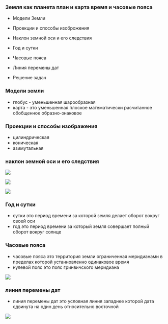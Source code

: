 ###  Земля как планета план и карта время и часовые пояса












- Модели Земли


- Проекции и способы изоброжения


- Наклон земной оси и его следствия


- Год и сутки

- Часовые пояса 



  
   



- Линия перемены дат

- Решение задач



### Модели земли 
- глобус - уменьшенная шарообразная
- карта - это уменьшенная плоское математически расчитанное обобщенное образно-знаковое 

### Проекции и способы изображения

- цилиндрическая
- коническая
- азимутальная



###  наклон земной оси и его следствия 

![](https://u.foxford.ngcdn.ru/uploads/tinymce_image/image/120465/6fbf4c4227384073.png)



![](https://u.foxford.ngcdn.ru/uploads/tinymce_image/image/120468/55c85e3f812ef2e8.png)

![](https://upload.wikimedia.org/wikipedia/commons/f/f4/%D0%A1%D0%BE%D0%BB%D0%BD%D1%86%D0%B5%D1%81%D1%82%D0%BE%D1%8F%D0%BD%D0%B8%D0%B5_%D0%B8_%D0%A0%D0%B0%D0%B2%D0%BD%D0%BE%D0%B4%D0%B5%D0%BD%D1%81%D1%82%D0%B2%D0%B8%D0%B5.jpg?uselang=ru)






### Год и сутки
- сутки это период времени за которой земля делает оборот вокруг своей оси
- год это период времени за который земля совершает полный оборот вокруг солнце


### Часовые пояса 
- часовые пояса это территория земли ограниченная меридианами в пределах которой устанновленно одинаковое время 
- нулевой пояс это пояс гринвичского меридиана 


![](https://upload.wikimedia.org/wikipedia/commons/8/88/World_Time_Zones_Map.png)



### линия перемены дат
- линия перемены дат это условная линия западнее которой дата сдвинута на один день относительно восточной 

![](https://upload.wikimedia.org/wikipedia/commons/6/61/International_Date_Line.png?uselang=ru)









